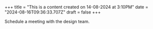 +++
title = "This is a content created on 14-08-2024 at 3:10PM"
date = "2024-08-16T09:36:33.707Z"
draft = false
+++

  Schedule a meeting with the design team.
        